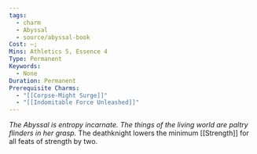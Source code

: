 ```yaml
---
tags:
  - charm
  - Abyssal
  - source/abyssal-book
Cost: —; 
Mins: Athletics 5, Essence 4
Type: Permanent
Keywords:
  - None
Duration: Permanent
Prerequisite Charms:
  - "[[Corpse-Might Surge]]"
  - "[[Indomitable Force Unleashed]]"
---
```

*The Abyssal is entropy incarnate. The things of the living world are paltry flinders in her grasp.*
The deathknight lowers the minimum [[Strength]] for all feats of strength by two.